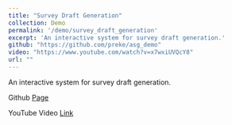 ```yaml
---
title: "Survey Draft Generation"
collection: Demo
permalink: '/demo/survey_draft_generation'
excerpt: 'An interactive system for survey draft generation.'
github: "https://github.com/preke/asg_demo"
video: "https://www.youtube.com/watch?v=x7wxiUVQcY8"
url: ""
---
```


An interactive system for survey draft generation.

Github <a href="https://github.com/preke/asg_demo">Page</a>

YouTube Video <a href="https://www.youtube.com/watch?v=x7wxiUVQcY8">Link</a>

